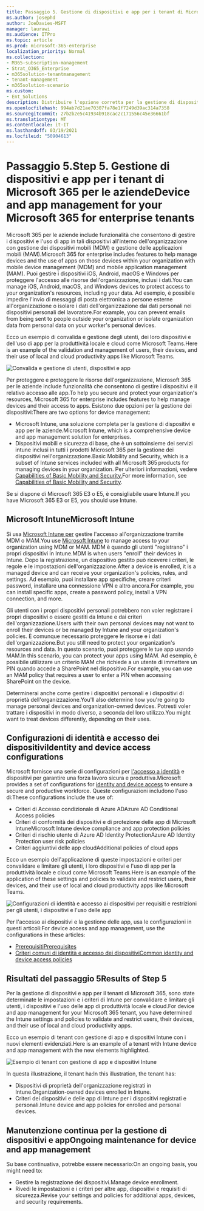 ```yaml
---
title: Passaggio 5. Gestione di dispositivi e app per i tenant di Microsoft 365 per le aziende
ms.author: josephd
author: JoeDavies-MSFT
manager: laurawi
ms.audience: ITPro
ms.topic: article
ms.prod: microsoft-365-enterprise
localization_priority: Normal
ms.collection:
- M365-subscription-management
- Strat_O365_Enterprise
- m365solution-tenantmanagement
- tenant-management
- m365solution-scenario
ms.custom:
- Ent_Solutions
description: Distribuire l'opzione corretta per la gestione di dispositivi e app per i tenant di Microsoft 365.
ms.openlocfilehash: 994ab7d21ae70307fa78e1f7249d39ac314a7358
ms.sourcegitcommit: 27b2b2e5c41934b918cac2c171556c45e36661bf
ms.translationtype: MT
ms.contentlocale: it-IT
ms.lasthandoff: 03/19/2021
ms.locfileid: "50904613"
---
```

# <a name="step-5-device-and-app-management-for-your-microsoft-365-for-enterprise-tenants"></a><span data-ttu-id="ed052-104">Passaggio 5.</span><span class="sxs-lookup"><span data-stu-id="ed052-104">Step 5.</span></span> <span data-ttu-id="ed052-105">Gestione di dispositivi e app per i tenant di Microsoft 365 per le aziende</span><span class="sxs-lookup"><span data-stu-id="ed052-105">Device and app management for your Microsoft 365 for enterprise tenants</span></span>

<span data-ttu-id="ed052-106">Microsoft 365 per le aziende include funzionalità che consentono di gestire i dispositivi e l'uso di app in tali dispositivi all'interno dell'organizzazione con gestione dei dispositivi mobili (MDM) e gestione delle applicazioni mobili (MAM).</span><span class="sxs-lookup"><span data-stu-id="ed052-106">Microsoft 365 for enterprise includes features to help manage devices and the use of apps on those devices within your organization with mobile device management (MDM) and mobile application management (MAM).</span></span> <span data-ttu-id="ed052-107">Puoi gestire i dispositivi iOS, Android, macOS e Windows per proteggere l'accesso alle risorse dell'organizzazione, inclusi i dati.</span><span class="sxs-lookup"><span data-stu-id="ed052-107">You can manage iOS, Android, macOS, and Windows devices to protect access to your organization's resources, including your data.</span></span> <span data-ttu-id="ed052-108">Ad esempio, è possibile impedire l'invio di messaggi di posta elettronica a persone esterne all'organizzazione o isolare i dati dell'organizzazione dai dati personali nei dispositivi personali del lavoratore.</span><span class="sxs-lookup"><span data-stu-id="ed052-108">For example, you can prevent emails from being sent to people outside your organization or isolate organization data from personal data on your worker's personal devices.</span></span>

<span data-ttu-id="ed052-109">Ecco un esempio di convalida e gestione degli utenti, dei loro dispositivi e dell'uso di app per la produttività locale e cloud come Microsoft Teams.</span><span class="sxs-lookup"><span data-stu-id="ed052-109">Here is an example of the validation and management of users, their devices, and their use of local and cloud productivity apps like Microsoft Teams.</span></span>

![Convalida e gestione di utenti, dispositivi e app](../media/tenant-management-overview/tenant-management-device-app-mgmt.png)

<span data-ttu-id="ed052-111">Per proteggere e proteggere le risorse dell'organizzazione, Microsoft 365 per le aziende include funzionalità che consentono di gestire i dispositivi e il relativo accesso alle app.</span><span class="sxs-lookup"><span data-stu-id="ed052-111">To help you secure and protect your organization's resources, Microsoft 365 for enterprise includes features to help manage devices and their access to apps.</span></span> <span data-ttu-id="ed052-112">Esistono due opzioni per la gestione dei dispositivi:</span><span class="sxs-lookup"><span data-stu-id="ed052-112">There are two options for device management:</span></span>

- <span data-ttu-id="ed052-113">Microsoft Intune, una soluzione completa per la gestione di dispositivi e app per le aziende.</span><span class="sxs-lookup"><span data-stu-id="ed052-113">Microsoft Intune, which is a comprehensive device and app management solution for enterprises.</span></span>
- <span data-ttu-id="ed052-114">Dispositivi mobili e sicurezza di base, che è un sottoinsieme dei servizi intune inclusi in tutti i prodotti Microsoft 365 per la gestione dei dispositivi nell'organizzazione.</span><span class="sxs-lookup"><span data-stu-id="ed052-114">Basic Mobility and Security, which is a subset of Intune services included with all Microsoft 365 products for managing devices in your organization.</span></span> <span data-ttu-id="ed052-115">Per ulteriori informazioni, vedere [Capabilities of Basic Mobility and Security.](../admin/basic-mobility-security/capabilities.md)</span><span class="sxs-lookup"><span data-stu-id="ed052-115">For more information, see [Capabilities of Basic Mobility and Security](../admin/basic-mobility-security/capabilities.md).</span></span>

<span data-ttu-id="ed052-116">Se si dispone di Microsoft 365 E3 o E5, è consigliabile usare Intune.</span><span class="sxs-lookup"><span data-stu-id="ed052-116">If you have Microsoft 365 E3 or E5, you should use Intune.</span></span>

## <a name="microsoft-intune"></a><span data-ttu-id="ed052-117">Microsoft Intune</span><span class="sxs-lookup"><span data-stu-id="ed052-117">Microsoft Intune</span></span>

<span data-ttu-id="ed052-118">Si usa [Microsoft Intune per](/mem/intune/fundamentals/planning-guide) gestire l'accesso all'organizzazione tramite MDM o MAM.</span><span class="sxs-lookup"><span data-stu-id="ed052-118">You use [Microsoft Intune](/mem/intune/fundamentals/planning-guide) to manage access to your organization using MDM or MAM.</span></span> <span data-ttu-id="ed052-119">MDM è quando gli utenti "registrano" i propri dispositivi in Intune.</span><span class="sxs-lookup"><span data-stu-id="ed052-119">MDM is when users "enroll" their devices in Intune.</span></span> <span data-ttu-id="ed052-120">Dopo la registrazione, un dispositivo gestito può ricevere i criteri, le regole e le impostazioni dell'organizzazione.</span><span class="sxs-lookup"><span data-stu-id="ed052-120">After a device is enrolled, it is a managed device and can receive your organization's  policies, rules, and settings.</span></span> <span data-ttu-id="ed052-121">Ad esempio, puoi installare app specifiche, creare criteri password, installare una connessione VPN e altro ancora.</span><span class="sxs-lookup"><span data-stu-id="ed052-121">For example, you can install specific apps, create a password policy, install a VPN connection, and more.</span></span>

<span data-ttu-id="ed052-122">Gli utenti con i propri dispositivi personali potrebbero non voler registrare i propri dispositivi o essere gestiti da Intune e dai criteri dell'organizzazione.</span><span class="sxs-lookup"><span data-stu-id="ed052-122">Users with their own personal devices may not want to enroll their devices or be managed by Intune and your organization's policies.</span></span> <span data-ttu-id="ed052-123">È comunque necessario proteggere le risorse e i dati dell'organizzazione.</span><span class="sxs-lookup"><span data-stu-id="ed052-123">But you still need to protect your organization's resources and data.</span></span> <span data-ttu-id="ed052-124">In questo scenario, puoi proteggere le tue app usando MAM.</span><span class="sxs-lookup"><span data-stu-id="ed052-124">In this scenario, you can protect your apps using MAM.</span></span> <span data-ttu-id="ed052-125">Ad esempio, è possibile utilizzare un criterio MAM che richiede a un utente di immettere un PIN quando accede a SharePoint nel dispositivo.</span><span class="sxs-lookup"><span data-stu-id="ed052-125">For example, you can use an MAM policy that requires a user to enter a PIN when accessing SharePoint on the device.</span></span>

<span data-ttu-id="ed052-126">Determinerai anche come gestire i dispositivi personali e i dispositivi di proprietà dell'organizzazione.</span><span class="sxs-lookup"><span data-stu-id="ed052-126">You'll also determine how you're going to manage personal devices and organization-owned devices.</span></span> <span data-ttu-id="ed052-127">Potresti voler trattare i dispositivi in modo diverso, a seconda del loro utilizzo.</span><span class="sxs-lookup"><span data-stu-id="ed052-127">You might want to treat devices differently, depending on their uses.</span></span>

## <a name="identity-and-device-access-configurations"></a><span data-ttu-id="ed052-128">Configurazioni di identità e accesso dei dispositivi</span><span class="sxs-lookup"><span data-stu-id="ed052-128">Identity and device access configurations</span></span>

<span data-ttu-id="ed052-129">Microsoft fornisce una serie di configurazioni per [l'accesso a identità](../security/office-365-security/microsoft-365-policies-configurations.md) e dispositivi per garantire una forza lavoro sicura e produttiva.</span><span class="sxs-lookup"><span data-stu-id="ed052-129">Microsoft provides a set of configurations for [identity and device access](../security/office-365-security/microsoft-365-policies-configurations.md) to ensure a secure and productive workforce.</span></span> <span data-ttu-id="ed052-130">Queste configurazioni includono l'uso di:</span><span class="sxs-lookup"><span data-stu-id="ed052-130">These configurations include the use of:</span></span>

- <span data-ttu-id="ed052-131">Criteri di Accesso condizionale di Azure AD</span><span class="sxs-lookup"><span data-stu-id="ed052-131">Azure AD Conditional Access policies</span></span>
- <span data-ttu-id="ed052-132">Criteri di conformità dei dispositivi e di protezione delle app di Microsoft Intune</span><span class="sxs-lookup"><span data-stu-id="ed052-132">Microsoft Intune device compliance and app protection policies</span></span>
- <span data-ttu-id="ed052-133">Criteri di rischio utente di Azure AD Identity Protection</span><span class="sxs-lookup"><span data-stu-id="ed052-133">Azure AD Identity Protection user risk policies</span></span>
- <span data-ttu-id="ed052-134">Criteri aggiuntivi delle app cloud</span><span class="sxs-lookup"><span data-stu-id="ed052-134">Additional policies of cloud apps</span></span>

<span data-ttu-id="ed052-135">Ecco un esempio dell'applicazione di queste impostazioni e criteri per convalidare e limitare gli utenti, i loro dispositivi e l'uso di app per la produttività locale e cloud come Microsoft Teams.</span><span class="sxs-lookup"><span data-stu-id="ed052-135">Here is an example of the application of these settings and policies to validate and restrict users, their devices, and their use of local and cloud productivity apps like Microsoft Teams.</span></span>

![Configurazioni di identità e accesso ai dispositivi per requisiti e restrizioni per gli utenti, i dispositivi e l'uso delle app](../media/tenant-management-overview/tenant-management-device-app-mgmt-golden-config.png)

<span data-ttu-id="ed052-137">Per l'accesso ai dispositivi e la gestione delle app, usa le configurazioni in questi articoli:</span><span class="sxs-lookup"><span data-stu-id="ed052-137">For device access and app management, use the configurations in these articles:</span></span>

- [<span data-ttu-id="ed052-138">Prerequisiti</span><span class="sxs-lookup"><span data-stu-id="ed052-138">Prerequisites</span></span>](../security/office-365-security/identity-access-prerequisites.md)
- [<span data-ttu-id="ed052-139">Criteri comuni di identità e accesso dei dispositivi</span><span class="sxs-lookup"><span data-stu-id="ed052-139">Common identity and device access policies</span></span>](../security/office-365-security/identity-access-policies.md)

## <a name="results-of-step-5"></a><span data-ttu-id="ed052-140">Risultati del passaggio 5</span><span class="sxs-lookup"><span data-stu-id="ed052-140">Results of Step 5</span></span>

<span data-ttu-id="ed052-141">Per la gestione di dispositivi e app per il tenant di Microsoft 365, sono state determinate le impostazioni e i criteri di Intune per convalidare e limitare gli utenti, i dispositivi e l'uso delle app di produttività locale e cloud.</span><span class="sxs-lookup"><span data-stu-id="ed052-141">For device and app management for your Microsoft 365 tenant, you have determined the Intune settings and policies to validate and restrict users, their devices, and their use of local and cloud productivity apps.</span></span>

<span data-ttu-id="ed052-142">Ecco un esempio di tenant con gestione di app e dispositivi Intune con i nuovi elementi evidenziati.</span><span class="sxs-lookup"><span data-stu-id="ed052-142">Here is an example of a tenant with Intune device and app management with the new elements highlighted.</span></span>

![Esempio di tenant con gestione di app e dispositivi Intune](../media/tenant-management-overview/tenant-management-tenant-build-step5.png)

<span data-ttu-id="ed052-144">In questa illustrazione, il tenant ha:</span><span class="sxs-lookup"><span data-stu-id="ed052-144">In this illustration, the tenant has:</span></span>

- <span data-ttu-id="ed052-145">Dispositivi di proprietà dell'organizzazione registrati in Intune.</span><span class="sxs-lookup"><span data-stu-id="ed052-145">Organization-owned devices enrolled in Intune.</span></span>
- <span data-ttu-id="ed052-146">Criteri dei dispositivi e delle app di Intune per i dispositivi registrati e personali.</span><span class="sxs-lookup"><span data-stu-id="ed052-146">Intune device and app policies for enrolled and personal devices.</span></span>

## <a name="ongoing-maintenance-for-device-and-app-management"></a><span data-ttu-id="ed052-147">Manutenzione continua per la gestione di dispositivi e app</span><span class="sxs-lookup"><span data-stu-id="ed052-147">Ongoing maintenance for device and app management</span></span>

<span data-ttu-id="ed052-148">Su base continuativa, potrebbe essere necessario:</span><span class="sxs-lookup"><span data-stu-id="ed052-148">On an ongoing basis, you might need to:</span></span> 

- <span data-ttu-id="ed052-149">Gestire la registrazione dei dispositivi.</span><span class="sxs-lookup"><span data-stu-id="ed052-149">Manage device enrollment.</span></span>
- <span data-ttu-id="ed052-150">Rivedi le impostazioni e i criteri per altre app, dispositivi e requisiti di sicurezza.</span><span class="sxs-lookup"><span data-stu-id="ed052-150">Revise your settings and policies for additional apps, devices, and security requirements.</span></span>